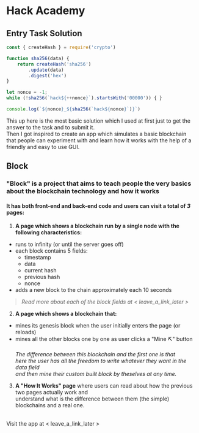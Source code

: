 # Hack Academy
## Entry Task Solution

```js
const { createHash } = require('crypto')

function sha256(data) {
    return createHash('sha256')
        .update(data)
        .digest('hex')
}

let nonce = -1;
while (!sha256(`hack${++nonce}`).startsWith('00000')) { }

console.log(`${nonce}_${sha256(`hack${nonce}`)}`)
```
This up here is the most basic solution which I used at first just to get the answer to the task and to submit it.
<br>
Then I got inspired to create an app which simulates a basic blockchain
<br>
that people can experiment with and learn how it works with the help of a friendly and easy to use GUI.
<br>
## Block
### "Block" is a project that aims to teach people the very basics about the blockchain technology and how it works
#### It has both front-end and back-end code and users can visit a total of _**3**_ pages:
1. **A page which shows a blockchain run by a single node with the following characteristics:**
 * runs to infinity (or until the server goes off)
 * each block contains 5 fields:
   * timestamp
   * data
   * current hash
   * previous hash
   * nonce
 * adds a new block to the chain approximately each 10 seconds
 > _Read more about each of the block fields at < leave_a_link_later >_
2. **A page which shows a blockchain that:**
 * mines its genesis block when the user initially enters the page (or reloads)
 * mines all the other blocks one by one as user clicks a "Mine ⛏️" button\
\
_The difference between this blockchain and the first one is that\
here the user has all the freedom to write whatever they want in the data field\
and then mine their custom built block by theselves at any time._
3. **A "How It Works" page** where users can read about how the previous two pages actually work and\
understand what is the difference between them (the simple) blockchains and a real one.
<br>
Visit the app at < leave_a_link_later >

